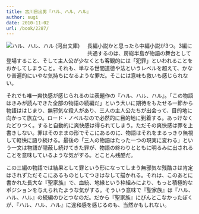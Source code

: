 ```yaml
---
title: 古川日出男『ハル、ハル、ハル』
author: sugi
date: 2010-11-02
url: /book/2287/
---
```

<a href="http://www.amazon.co.jp/exec/obidos/ASIN/4309410308/chezsugi-22/ref=nosim/" name="amazletlink" target="_blank"><img src="http://i2.wp.com/ecx.images-amazon.com/images/I/51JrgOq93XL._SL160_.jpg?w=660" alt="ハル、ハル、ハル (河出文庫)" class="alignleft" style="float: left; margin: 0 20px 20px 0;" data-recalc-dims="1" /></a>

長編小説かと思ったら中編小説が3つ。3編に共通するのは、房総半島が物語の舞台として登場すること、そして主人公が少なくとも客観的には「犯罪」といわれることをおかしてしまうこと。それも、単なる世間道徳や法というレベルを超えて、かなり普遍的にいやな気持ちになるような罪だ。そこには意味も救いも感じられない。

それでも唯一爽快感が感じられるのは表題作の『ハル、ハル、ハル』。「この物語はきみが読んできた全部の物語の続編だ」という大いに期待をもたせる一節から物語ははじまり、無邪気な殺人があり、三人の主人公たちが出会って、目的地に向かって旅立つ。ロード・ノベルなので必然的に目的地に到着する。あっけなくたどりつく。すると自動的に爽快感は得られてしまう。ただその爽快感は罪を上書きしない。罪はそのままの形でそこにあるのに、物語はそれをまるっきり無視して軽快に語り続ける。最後の「三人の物語はたった一つの現実に変わる」という一文は物語が隠蔽し続けてきた罪が、物語の終わりとともに明るみに出されることを意味しているような気がする。とことん残酷だ。

この三編の物語では結果として罪という形になってしまう無邪気な残酷さは肯定はされずただそこにあるものとしてつきはなして描かれる。それは、このあとに書かれた長大な『聖家族』で、血統、地縁という枠組みにより、もっと積極的なポジションを与えられたような気がする。そういう意味で『聖家族』は『ハル、ハル、ハル』の続編のひとつなのだ。だから『聖家族』にぴんとこなかったぼくが、『ハル、ハル、ハル』に違和感を感じるのも、当然かもしれない。

